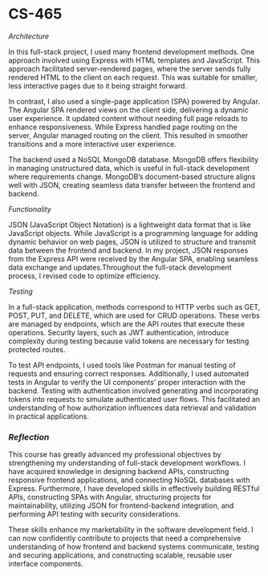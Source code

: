 # CS-465

*Architecture*

In this full-stack project, I used many frontend development methods. One approach involved using Express with HTML templates and JavaScript. This approach facilitated server-rendered pages, where the server sends fully rendered HTML to the client on each request. This was suitable for smaller, less interactive pages due to it being straight forward.

In contrast, I also used a single-page application (SPA) powered by Angular. The Angular SPA rendered views on the client side, delivering a dynamic user experience. It updated content without needing full page reloads to enhance responsiveness. While Express handled page routing on the server, Angular managed routing on the client. This resulted in smoother transitions and a more interactive user experience.

The backend used a NoSQL MongoDB database. MongoDB offers flexibility in managing unstructured data, which is useful in full-stack development where requirements change. MongoDB’s document-based structure aligns well with JSON, creating seamless data transfer between the frontend and backend.

*Functionality*

JSON (JavaScript Object Notation) is a lightweight data format that is like JavaScript objects. While JavaScript is a programming language for adding dynamic behavior on web pages, JSON is utilized to structure and transmit data between the frontend and backend. In my project, JSON responses from the Express API were received by the Angular SPA, enabling seamless data exchange and updates.Throughout the full-stack development process, I revised code to optimize efficiency. 

*Testing*

In a full-stack application, methods correspond to HTTP verbs such as GET, POST, PUT, and DELETE, which are used for CRUD operations. These verbs are managed by endpoints, which are the API routes that execute these operations. Security layers, such as JWT authentication, introduce complexity during testing because valid tokens are necessary for testing protected routes.

To test API endpoints, I used tools like Postman for manual testing of requests and ensuring correct responses. Additionally, I used automated tests in Angular to verify the UI components’ proper interaction with the backend. Testing with authentication involved generating and incorporating tokens into requests to simulate authenticated user flows. This facilitated an understanding of how authorization influences data retrieval and validation in practical applications.

### *Reflection*

This course has greatly advanced my professional objectives by strengthening my understanding of full-stack development workflows. I have acquired knowledge in designing backend APIs, constructing responsive frontend applications, and connecting NoSQL databases with Express. Furthermore, I have developed skills in effectively building RESTful APIs, constructing SPAs with Angular, structuring projects for maintainability, utilizing JSON for frontend-backend integration, and performing API testing with security considerations.

These skills enhance my marketability in the software development field. I can now confidently contribute to projects that need a comprehensive understanding of how frontend and backend systems communicate, testing and securing applications, and constructing scalable, reusable user interface components.
